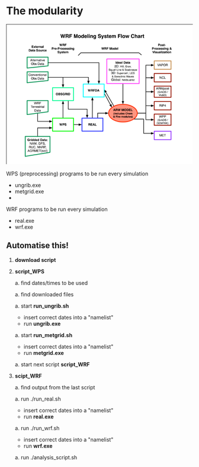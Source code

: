 # The modularity


![image](img/WRF-flowchart.png)

WPS (preprocessing) programs to be run every simulation
- ungrib.exe
- metgrid.exe
- 
WRF programs to be run every simulation
- real.exe
- wrf.exe

## Automatise this!

1. **download script**

1. **script_WPS**

   a. find dates/times to be used
   
   a. find downloaded files

   a. start **run_ungrib.sh**
      - insert correct dates into a "namelist"
      - run **ungrib.exe**
      
   a. start **run_metgrid.sh**
      - insert correct dates into a "namelist"
      - run **metgrid.exe**

   a. start next script **script_WRF**
   
1. **scipt_WRF**

   a. find output from the last script
   
   a. run ./run_real.sh
      - insert correct dates into a "namelist"
      - run **real.exe**

   a. run ./run_wrf.sh
      - insert correct dates into a "namelist"
      - run **wrf.exe**

   a. run ./analysis_script.sh
     

```plantuml



```

